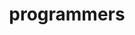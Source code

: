 ---
layout: tag-blog
title: programmers
slug: programmers
category: code-review
menu: false
order: 1
---
